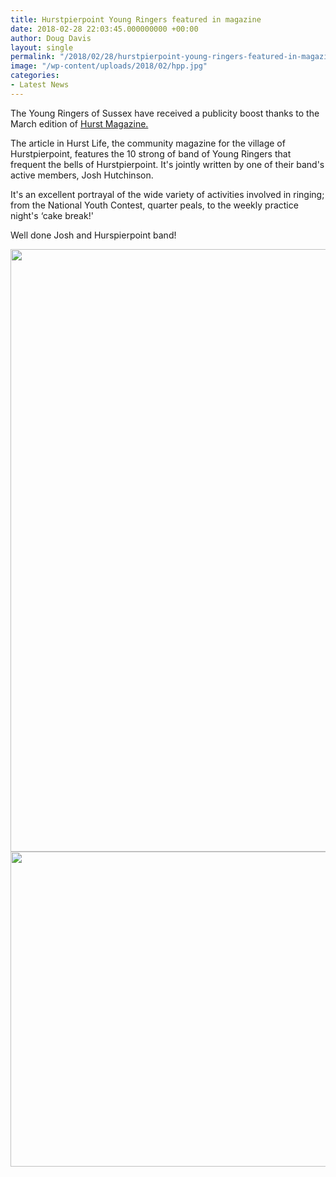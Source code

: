 ```yaml
---
title: Hurstpierpoint Young Ringers featured in magazine
date: 2018-02-28 22:03:45.000000000 +00:00
author: Doug Davis
layout: single
permalink: "/2018/02/28/hurstpierpoint-young-ringers-featured-in-magazine/"
image: "/wp-content/uploads/2018/02/hpp.jpg"
categories:
- Latest News
---
```

The Young Ringers of Sussex have received a publicity boost thanks to the March edition of [Hurst Magazine.](https://static1.squarespace.com/static/54e2575ee4b066ba03085fac/t/5a9674d99140b7bd3c237822/1519809776314/HL36-Hurst-Life-magazine-March-web.pdf)

The article in Hurst Life, the community magazine for the village of Hurstpierpoint, features the 10 strong of band of Young Ringers that frequent the bells of Hurstpierpoint. It&apos;s jointly written by one of their band&apos;s active members, Josh Hutchinson.

It&apos;s an excellent portrayal of the wide variety of activities involved in ringing; from the National Youth Contest, quarter peals, to the weekly practice night&apos;s &#8216;cake break!&apos;

Well done Josh and Hurspierpoint band!

<img loading="lazy" class="aligncenter size-full wp-image-12636" src="https://cccbr.org.uk/wp-content/uploads/2018/02/IMG_20180228_163641.jpg" alt="" width="657" height="964" srcset="https://cccbr.org.uk/wp-content/uploads/2018/02/IMG_20180228_163641.jpg 657w, https://cccbr.org.uk/wp-content/uploads/2018/02/IMG_20180228_163641-204x300.jpg 204w, https://cccbr.org.uk/wp-content/uploads/2018/02/IMG_20180228_163641-300x440.jpg 300w, https://cccbr.org.uk/wp-content/uploads/2018/02/IMG_20180228_163641-600x880.jpg 600w" sizes="(max-width: 657px) 100vw, 657px" /><img loading="lazy" class="aligncenter size-full wp-image-12637" src="https://cccbr.org.uk/wp-content/uploads/2018/02/IMG_20180228_163708.jpg" alt="" width="672" height="504" srcset="https://cccbr.org.uk/wp-content/uploads/2018/02/IMG_20180228_163708.jpg 672w, https://cccbr.org.uk/wp-content/uploads/2018/02/IMG_20180228_163708-300x225.jpg 300w, https://cccbr.org.uk/wp-content/uploads/2018/02/IMG_20180228_163708-600x450.jpg 600w" sizes="(max-width: 672px) 100vw, 672px" />
